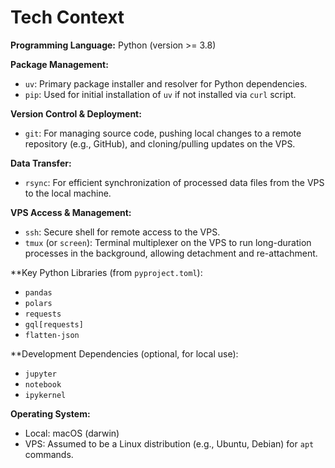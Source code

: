 # Tech Context

**Programming Language:** Python (version >= 3.8)

**Package Management:**
- `uv`: Primary package installer and resolver for Python dependencies.
- `pip`: Used for initial installation of `uv` if not installed via `curl` script.

**Version Control & Deployment:**
- `git`: For managing source code, pushing local changes to a remote repository (e.g., GitHub), and cloning/pulling updates on the VPS.

**Data Transfer:**
- `rsync`: For efficient synchronization of processed data files from the VPS to the local machine.

**VPS Access & Management:**
- `ssh`: Secure shell for remote access to the VPS.
- `tmux` (or `screen`): Terminal multiplexer on the VPS to run long-duration processes in the background, allowing detachment and re-attachment.

**Key Python Libraries (from `pyproject.toml`):
- `pandas`
- `polars`
- `requests`
- `gql[requests]`
- `flatten-json`

**Development Dependencies (optional, for local use):
- `jupyter`
- `notebook`
- `ipykernel`

**Operating System:**
- Local: macOS (darwin)
- VPS: Assumed to be a Linux distribution (e.g., Ubuntu, Debian) for `apt` commands.